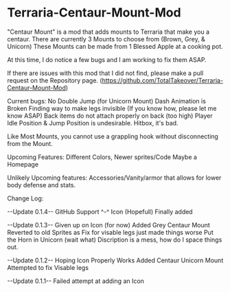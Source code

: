 # Terraria-Centaur-Mount-Mod

"Centaur Mount" is a mod that adds mounts to Terraria that make you a centaur. 
There are currently 3 Mounts to choose from (Brown, Grey, & Unicorn)
These Mounts can be made from 1 Blessed Apple at a cooking pot.


At this time, I do notice a few bugs and I am working to fix them ASAP.


If there are issues with this mod that I did not find, please make a pull request on the Repository page. (https://github.com/TotalTakeover/Terraria-Centaur-Mount-Mod)


Current bugs:
<Priority> No Double Jump (for Unicorn Mount)
<Priority> Dash Animation is Broken
<Priority> Finding way to make legs invisible (If you know how, please let me know ASAP)
Back items do not attach properly on back (too high)
Player Idle Position & Jump Position is undesirable.
Hitbox, it's bad.


Like Most Mounts, you cannot use a grappling hook without disconnecting from the Mount.


Upcoming Features:
Different Colors, Newer sprites/Code
Maybe a Homepage


Unlikely Upcoming features:
Accessories/Vanity/armor that allows for lower body defense and stats.


Change Log:

--Update 0.1.4--
GitHub Support ^-^
Icon (Hopefull) Finally added

--Update 0.1.3--
Given up on Icon (for now)
Added Grey Centaur Mount
Reverted to old Sprites as Fix for visable legs just made things worse
Put the Horn in Unicorn (wait what)
Discription is a mess, how do I space things out.

--Update 0.1.2--
Hoping Icon Properly Works
Added Centaur Unicorn Mount
Attempted to fix Visable legs

--Update 0.1.1--
Failed attempt at adding an Icon
